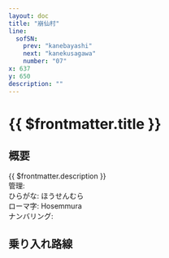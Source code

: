 ```yaml
---
layout: doc
title: "崩仙村"
line:
  sofSN:
    prev: "kanebayashi"
    next: "kanekusagawa"
    number: "07"
x: 637
y: 650
description: ""
---
```


# {{ $frontmatter.title }} <ViewinMap />
<!-- ![駅の写真の説明](駅の写真のURL) -->

## 概要
{{ $frontmatter.description }}  
管理:   
ひらがな: ほうせんむら  
ローマ字: Hosemmura  
ナンバリング: <Numberling />

## 乗り入れ路線
<LineInfo />